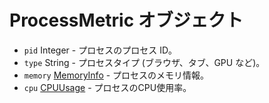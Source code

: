# ProcessMetric オブジェクト

* `pid` Integer - プロセスのプロセス ID。
* `type` String - プロセスタイプ (ブラウザ、タブ、GPU など)。
* `memory` [MemoryInfo](memory-info.md) - プロセスのメモリ情報。
* `cpu` [CPUUsage](cpu-usage.md) - プロセスのCPU使用率。